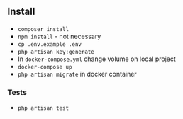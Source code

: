 ## Install

* `composer install`
* `npm install` - not necessary
* `cp .env.example .env`
* `php artisan key:generate`
* In `docker-compose.yml` change volume on local project
* `docker-compose up`
* `php artisan migrate` in docker container

### Tests

* `php artisan test`
